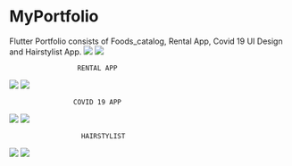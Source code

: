 # MyPortfolio

Flutter Portfolio consists of Foods_catalog, Rental App, Covid 19 UI Design and Hairstylist App.
<img src ="food_catalog/screenshots/Screenshot 1.png">
<img src ="food_catalog/screenshots/Screenshot 2.jpg">

                     RENTAL APP
<img src ="rentalapp/screenshots/Screenshot 1.png">
<img src ="rentalapp/screenshots/Screenshot 2.png">

                    COVID 19 APP

<img src ="Covid 19 App_ui/screenshots/Screenshot 1.png">
<img src ="Covid 19 App_ui/screenshots/Screenshot 2.png">

                      HAIRSTYLIST

<img src ="hairstylist/screenshots/Screenshot 1.png">
<img src ="hairstylist/screenshots/Screenshot 2.png">




